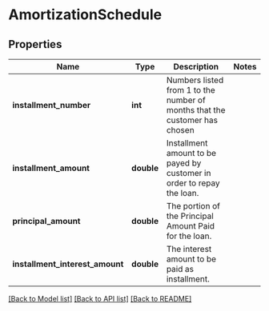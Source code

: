 # AmortizationSchedule

## Properties
Name | Type | Description | Notes
------------ | ------------- | ------------- | -------------
**installment_number** | **int** | Numbers listed from 1 to the number of months that the customer has chosen | 
**installment_amount** | **double** | Installment amount to be payed by customer in order to repay the loan. | 
**principal_amount** | **double** | The portion of the Principal Amount Paid for the loan. | 
**installment_interest_amount** | **double** | The interest  amount to be paid as installment. | 

[[Back to Model list]](../../README.md#documentation-for-models) [[Back to API list]](../../README.md#documentation-for-api-endpoints) [[Back to README]](../../README.md)

